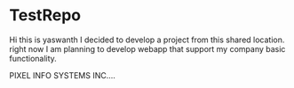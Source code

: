 TestRepo
========

Hi this is yaswanth
I decided to develop a project from this shared location. right now I am planning to develop webapp that support 
my company basic functionality.

PIXEL INFO SYSTEMS INC....
